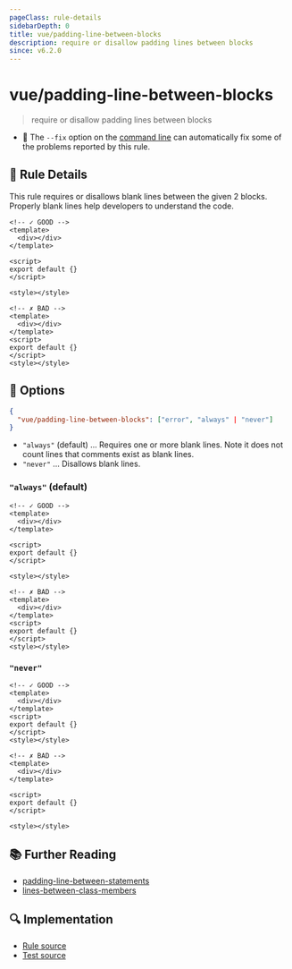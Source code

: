 ```yaml
---
pageClass: rule-details
sidebarDepth: 0
title: vue/padding-line-between-blocks
description: require or disallow padding lines between blocks
since: v6.2.0
---
```

# vue/padding-line-between-blocks
> require or disallow padding lines between blocks

- :wrench: The `--fix` option on the [command line](https://eslint.org/docs/user-guide/command-line-interface#fixing-problems) can automatically fix some of the problems reported by this rule.

## :book: Rule Details

This rule requires or disallows blank lines between the given 2 blocks. Properly blank lines help developers to understand the code.

<eslint-code-block fix :rules="{'vue/padding-line-between-blocks': ['error']}">

```vue
<!-- ✓ GOOD -->
<template>
  <div></div>
</template>

<script>
export default {}
</script>

<style></style>
```

</eslint-code-block>

<eslint-code-block fix :rules="{'vue/padding-line-between-blocks': ['error']}">

```vue
<!-- ✗ BAD -->
<template>
  <div></div>
</template>
<script>
export default {}
</script>
<style></style>
```

</eslint-code-block>

## :wrench: Options

```json
{
  "vue/padding-line-between-blocks": ["error", "always" | "never"]
}
```

- `"always"` (default) ... Requires one or more blank lines. Note it does not count lines that comments exist as blank lines.
- `"never"` ... Disallows blank lines.

### `"always"` (default)

<eslint-code-block fix :rules="{'vue/padding-line-between-blocks': ['error']}">

```vue
<!-- ✓ GOOD -->
<template>
  <div></div>
</template>

<script>
export default {}
</script>

<style></style>
```

</eslint-code-block>

<eslint-code-block fix :rules="{'vue/padding-line-between-blocks': ['error']}">

```vue
<!-- ✗ BAD -->
<template>
  <div></div>
</template>
<script>
export default {}
</script>
<style></style>
```

</eslint-code-block>

### `"never"`

<eslint-code-block fix :rules="{'vue/padding-line-between-blocks': ['error', 'never']}">

```vue
<!-- ✓ GOOD -->
<template>
  <div></div>
</template>
<script>
export default {}
</script>
<style></style>
```

</eslint-code-block>

<eslint-code-block fix :rules="{'vue/padding-line-between-blocks': ['error', 'never']}">

```vue
<!-- ✗ BAD -->
<template>
  <div></div>
</template>

<script>
export default {}
</script>

<style></style>
```

</eslint-code-block>

## :books: Further Reading

- [padding-line-between-statements]
- [lines-between-class-members]

[padding-line-between-statements]: https://eslint.org/docs/rules/padding-line-between-statements
[lines-between-class-members]: https://eslint.org/docs/rules/lines-between-class-members


## :mag: Implementation

- [Rule source](https://github.com/vuejs/eslint-plugin-vue/blob/master/lib/rules/padding-line-between-blocks.js)
- [Test source](https://github.com/vuejs/eslint-plugin-vue/blob/master/tests/lib/rules/padding-line-between-blocks.js)
